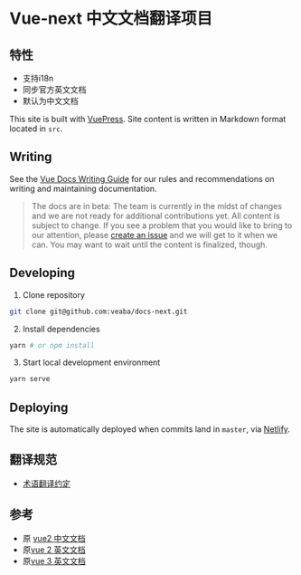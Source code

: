 # Vue-next 中文文档翻译项目

## 特性

- 支持i18n
- 同步官方英文文档
- 默认为中文文档

This site is built with [VuePress](https://vuepress.vuejs.org/). Site content is written in Markdown format located in `src`.

## Writing

See the [Vue Docs Writing Guide](https://v3.vuejs.org/guide/writing-guide.html) for our rules and recommendations on writing and maintaining documentation.

> The docs are in beta: The team is currently in the midst of changes and we are not ready for additional contributions yet. All content is subject to change. If you see a problem that you would like to bring to our attention, please [create an issue](https://github.com/vuejs/docs-next/issues/new) and we will get to it when we can. You may want to wait until the content is finalized, though.

## Developing

1. Clone repository

```bash
git clone git@github.com:veaba/docs-next.git
```

2. Install dependencies

```bash
yarn # or npm install
```

3. Start local development environment

```bash
yarn serve
```

## Deploying

The site is automatically deployed when commits land in `master`, via [Netlify](https://www.netlify.com/).



## 翻译规范

- [术语翻译约定](https://github.com/vuejs/cn.vuejs.org/wiki)



## 参考

- 原 [vue2 中文文档](https://cn.vuejs.org)
- 原[vue 2 英文文档](https://vuejs.org)
- 原[vue 3 英文文档](https://v3.vuejs.org)


